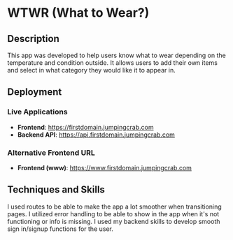 # WTWR (What to Wear?)

## Description

This app was developed to help users know what to wear depending on the temperature and condition outside.
It allows users to add their own items and select in what category they would like it to appear in.

## Deployment

### Live Applications
- **Frontend**: https://firstdomain.jumpingcrab.com
- **Backend API**: https://api.firstdomain.jumpingcrab.com

### Alternative Frontend URL
- **Frontend (www)**: https://www.firstdomain.jumpingcrab.com

## Techniques and Skills

I used routes to be able to make the app a lot smoother when transitioning pages.
I utilized error handling to be able to show in the app when it's not functioning or info is missing.
I used my backend skills to develop smooth sign in/signup functions for the user.
